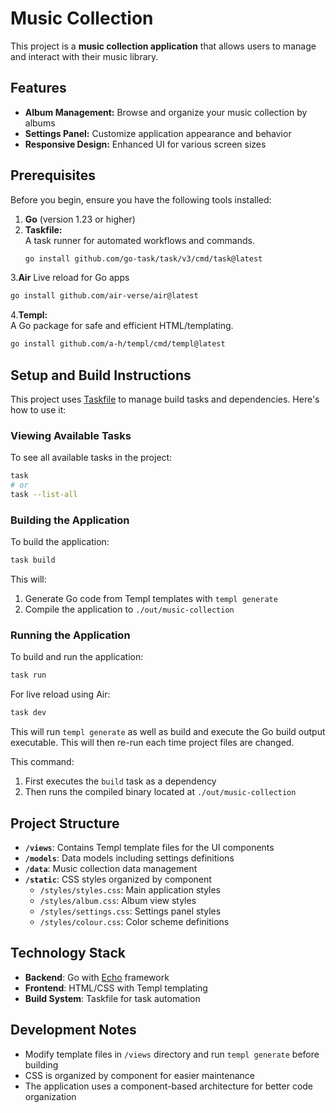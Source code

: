 # Music Collection

This project is a **music collection application** that allows users to manage and interact with their music library.

## Features

- **Album Management:** Browse and organize your music collection by albums
- **Settings Panel:** Customize application appearance and behavior
- **Responsive Design:** Enhanced UI for various screen sizes


## Prerequisites

Before you begin, ensure you have the following tools installed:

1. **Go** (version 1.23 or higher)
2. **Taskfile:**  
   A task runner for automated workflows and commands.
   ```bash
   go install github.com/go-task/task/v3/cmd/task@latest
   ```
3.**Air**
  Live reload for Go apps
  ```bash
  go install github.com/air-verse/air@latest
  ```
4.**Templ:**  
   A Go package for safe and efficient HTML/templating.
   ```bash
   go install github.com/a-h/templ/cmd/templ@latest
   ```

## Setup and Build Instructions

This project uses [Taskfile](https://taskfile.dev) to manage build tasks and dependencies. Here's how to use it:

### Viewing Available Tasks

To see all available tasks in the project:

```bash
task
# or
task --list-all
```

### Building the Application

To build the application:

```bash
task build
```

This will:
1. Generate Go code from Templ templates with `templ generate`
2. Compile the application to `./out/music-collection`

### Running the Application

To build and run the application:

```bash
task run
```

For live reload using Air:

```bash
task dev
```

This will run `templ generate` as well as build and execute
the Go build output executable. This will then re-run each time
project files are changed.

This command:
1. First executes the `build` task as a dependency
2. Then runs the compiled binary located at `./out/music-collection`

## Project Structure

- **`/views`**: Contains Templ template files for the UI components
- **`/models`**: Data models including settings definitions
- **`/data`**: Music collection data management
- **`/static`**: CSS styles organized by component
   - `/styles/styles.css`: Main application styles
   - `/styles/album.css`: Album view styles
   - `/styles/settings.css`: Settings panel styles
   - `/styles/colour.css`: Color scheme definitions

## Technology Stack

- **Backend**: Go with [Echo](https://echo.labstack.com) framework
- **Frontend**: HTML/CSS with Templ templating
- **Build System**: Taskfile for task automation

## Development Notes

- Modify template files in `/views` directory and run `templ generate` before building
- CSS is organized by component for easier maintenance
- The application uses a component-based architecture for better code organization